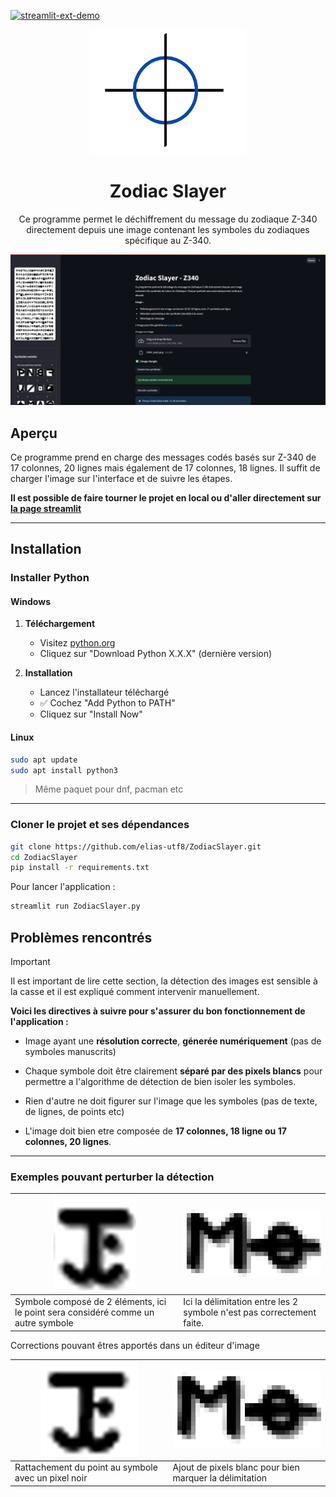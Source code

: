 [![streamlit-ext-demo](https://static.streamlit.io/badges/streamlit_badge_black_white.svg)](https://zodiacslayer-cdd7bne9mvfgdsn2uk5gnr.streamlit.app/)

<div align="center">
<img src="assets/logo.png" width="250" height="200" alt="Logo">

  <h1><b>Zodiac Slayer</b></h1>
    <p>
    Ce programme permet le déchiffrement du message du zodiaque Z-340 directement depuis une image 
    contenant les symboles du zodiaques spécifique au Z-340.
  </p>

  ![Logo](assets/screenshot_1.png)


</div>

## Aperçu

Ce programme prend en charge des messages codés basés sur Z-340 de 17 colonnes, 20 lignes mais également 
de 17 colonnes, 18 lignes. Il suffit de charger l'image sur l'interface et de suivre les étapes. 

**Il est possible de faire tourner le projet en local ou d'aller directement sur [la page streamlit](https://zodiacslayer-cdd7bne9mvfgdsn2uk5gnr.streamlit.app/)**

---
## Installation 
### Installer Python 
#### Windows
1. **Téléchargement**
   - Visitez [python.org](https://www.python.org/downloads/)
   - Cliquez sur "Download Python X.X.X" (dernière version)

2. **Installation**
   - Lancez l'installateur téléchargé
   - ✅ Cochez "Add Python to PATH"
   - Cliquez sur "Install Now"
#### Linux
```sh
sudo apt update
sudo apt install python3
```
> Même paquet pour dnf, pacman etc
---
### Cloner le projet et ses dépendances 
```sh
git clone https://github.com/elias-utf8/ZodiacSlayer.git
cd ZodiacSlayer
pip install -r requirements.txt
```
Pour lancer l'application : 
```py
streamlit run ZodiacSlayer.py
```

## Problèmes rencontrés
> [!IMPORTANT]
> Il est important de lire cette section, la détection des images est sensible à la casse et il est expliqué comment intervenir manuellement.

**Voici les directives à suivre pour s'assurer du bon fonctionnement de l'application :** 

- Image ayant une **résolution correcte**, **génerée numériquement** (pas de symboles manuscrits)

- Chaque symbole doit être clairement **séparé par des pixels blancs** pour permettre a l'algorithme de détection de bien isoler les symboles.

- Rien d'autre ne doit figurer sur l'image que les symboles (pas de texte, de lignes, de points etc)

- L'image doit bien etre composée de **17 colonnes, 18 ligne ou 17 colonnes, 20 lignes**.

---
### Exemples pouvant perturber la détection

| ![s1](assets/sp_1.png)                                                               | ![s2](assets/sp_2.png)                                                       |
|---------------------------------------------------------------------------------------|-------------------------------------------------------------------------------|
| Symbole composé de 2 éléments, ici le point sera considéré comme un autre symbole     | Ici la délimitation entre les 2 symbole n'est pas correctement faite.         |

Corrections pouvant êtres apportés dans un éditeur d'image 

| ![s1](assets/sp_1_c.png)                             | ![s2](assets/sp_2_c.png)                                  |
|------------------------------------------------------|-----------------------------------------------------------|
| Rattachement du point au symbole avec un pixel noir  | Ajout de pixels blanc pour bien marquer la délimitation   |

